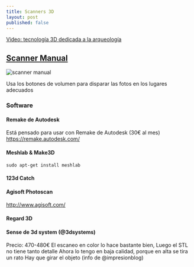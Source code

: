 ```yaml
---
title: Scanners 3D
layout: post
published: false
---
```


[Video: tecnología 3D dedicada a la arqueología](https://youtu.be/Ux7ZMwExk4I)


## [Scanner Manual](http://www.thingiverse.com/thing:1762299/)

![scanner manual](http://thingiverse-production-new.s3.amazonaws.com/renders/f5/50/fb/9d/57/1f19e6a0978524aeff65dcd8e1667035_preview_featured.jpg)

Usa los botones de volumen para disparar las fotos en los lugares adecuados

### Software

#### Remake de Autodesk

Está pensado para usar con Remake de Autodesk (30€ al mes) https://remake.autodesk.com/

#### Meshlab & Make3D

    sudo apt-get install meshlab

#### 123d Catch


#### Agisoft Photoscan

http://www.agisoft.com/

#### Regard 3D


####  Sense de 3d system (@3dsystems)
Precio: 470-480€
El escaneo en color lo hace bastante bien, Luego el STL no tiene tanto detalle
Ahora lo tengo en baja calidad, porque en alta se tira un rato
Hay que girar el objeto
(info de @impresionblog)
